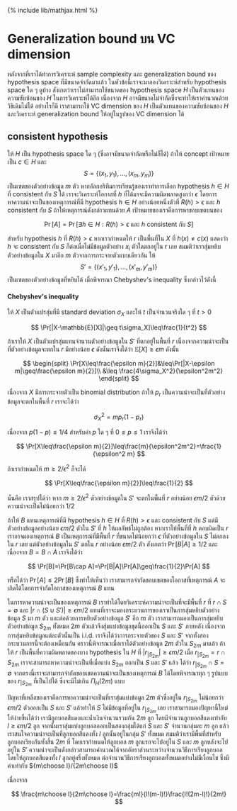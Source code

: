 {% include lib/mathjax.html %}
# Generalization bound บน VC dimension
หลังจากที่เราได้ทำการวิเคราะห์ sample complexity และ generalization bound ของ hypothesis space ที่มีขนาดจำกัดมาแล้ว
ในหัวข้อนี้เราจะมาลองวิเคราะห์สำหรับ hypothesis space ใด ๆ ดูบ้าง สังเกตว่าเราไม่สามารถใช้ขนาดของ hypothesis space $H$
เป็นตัวแทนของความซับซ้อนของ $H$ ในการวิเคราะห์ได้อีก เนื่องจาก $H$ อาจมีขนาดไม่จำกัดซึ่งจะทำให้เราคำนวณด้วยวิธีเดิมไม่ได้
อย่างไรก็ดี เราสามารถใช้ VC dimension ของ $H$ เป็นตัวแทนของความซับซ้อนของ $H$ และวิเคราะห์ generalization bound ให้อยู่ในรูปของ
VC dimension ได้

## consistent hypothesis
ให้ $H$ เป็น hypothesis space ใด ๆ (ซึ่งอาจมีขนาดจำกัดหรือไม่ก็ได้) ถ้าให้ concept เป้าหมายเป็น $c\in H$ และ $$S=\{(x_1,y_1),\dots,(x_m,y_m)\}$$ เป็นเซตของตัวอย่างข้อมูล $m$ ตัว
หากอัลกอริทึมการเรียนรู้ของเราทำการเลือก hypothesis $h\in H$ ที่ consistent กับ $S$ ได้ เราจะวิเคราะห์โอกาสที่ $h$ ที่ได้มาจะมีความผิดพลาดสูงกว่า $\epsilon$ โดยการหาความน่าจะเป็นของเหตุการณ์ที่มี hypothesis $h\in H$ อย่างน้อยหนึ่งตัวที่ $R(h)>\epsilon$ และ $h$ consistent กับ $S$
ถ้าให้เหตุการณ์ดังกล่าวแทนด้วย $A$ เป้าหมายของเราคือการหาขอบเขตบนของ

$$
\Pr[A] = \Pr[\exists h\in H: R(h)>\epsilon \text{ และ } h \text{ consistent กับ } S]
$$

สำหรับ hypothesis $h$ ที่ $R(h)>\epsilon$ หากเรากำหนดให้ $r$ เป็นพื้นที่ใน $X$ ที่ $h(x)\neq c(x)$ แสดงว่า $h$ จะ consistent กับ $S$ ก็ต่อเมื่อไม่มีข้อมูลตัวอย่าง $x_i$ ตัวใดตกอยู่ใน $r$ เลย สมมติว่าเราสุ่มหยิบตัวอย่างข้อมูลใน $X$ มาอีก $m$ ตัวจากการกระจายตัวแบบเดียวกัน ให้ $$S'=\{(x'_1,y'_1),\dots,(x'_m,y'_m)\}$$ เป็นเซตของตัวอย่างข้อมูลที่หยิบได้ เมื่อพิจารณา Chebyshev's inequality ซึ่งกล่าวไว้ดังนี้

#### Chebyshev's inequality
ให้ $X$ เป็นตัวแปรสุ่มที่มี standard deviation $\sigma_X$ และให้ $t$ เป็นจำนวนจริงใด ๆ ที่ $t>0$ 

$$
\Pr[|X-\mathbb{E}[X]|\geq t\sigma_X]\leq\frac{1}{t^2}
$$

ถ้าเราให้ $X$ เป็นตัวแปรสุ่มแทนจำนวนตัวอย่างข้อมูลใน $S'$ ที่ตกอยู่ในพื้นที่ $r$ เนื่องจากความน่าจะเป็นที่ตัวอย่างข้อมูลจะตกใน $r$ มีอย่างน้อย $\epsilon$ ดังนั้นเราจึงได้ว่า $\mathbb{E}[X]\geq\epsilon m$ ดังนั้น

$$
\begin{split}
\Pr[X\leq\frac{\epsilon m}{2}]&\leq\Pr[|X-\epsilon m|\geq\frac{\epsilon m}{2}]\\
&\leq \frac{4\sigma_X^2}{\epsilon^2m^2}
\end{split}
$$

เนื่องจาก $X$ มีการกระจายตัวเป็น binomial distribution ถ้าให้ $p_r$ เป็นความน่าจะเป็นที่ตัวอย่างข้อมูลจะตกในพื้นที่ $r$ เราจะได้ว่า 

$$
\sigma_X^2 = mp_r(1-p_r)
$$

เนื่องจาก $p(1-p)\leq 1/4$ สำหรับค่า $p$ ใด ๆ ที่ $0\leq p\leq 1$ เราจึงได้ว่า

$$
\Pr[X\leq\frac{\epsilon m}{2}]\leq\frac{m}{\epsilon^2m^2}=\frac{1}{\epsilon^2 m}
$$

ถ้าเรากำหนดให้ $m\geq 2/\epsilon^2$ ก็จะได้

$$
\Pr[X\leq\frac{\epsilon m}{2}]\leq\frac{1}{2}
$$

นั่นคือ เราสรุปได้ว่า หาก $m\geq 2/\epsilon^2$ ตัวอย่างข้อมูลใน $S'$ จะตกในพื้นที่ $r$ อย่างน้อย $\epsilon m/2$ ตัวด้วยความน่าจะเป็นไม่น้อยกว่า 1/2

ถ้าให้ $B$ แทนเหตุการณ์ที่มี hypothesis $h\in H$ ที่ $R(h)>\epsilon$ และ consistent กับ $S$ แต่มีตัวอย่างข้อมูลอย่างน้อย $\epsilon m/2$ ตัวใน $S'$ ที่ $h$ ให้ผลลัพธ์ไม่ถูกต้อง หากเราให้พื้นที่ที่ $h$ ตอบผิดเป็น $r$ เราอาจมองเหตุการณ์ $B$ เป็นเหตุการณ์ที่มีพื้นที่ $r$ ที่ขนาดไม่น้อยกว่า $\epsilon$ ที่ตัวอย่างข้อมูลใน $S$ ไม่ตกลงใน $r$ เลย แต่ตัวอย่างข้อมูลใน $S'$ ตกใน $r$ อย่างน้อย $\epsilon m/2$ ตัว
สังเกตว่า $\Pr[B|A]\geq 1/2$ และเนื่องจาก $B=B\cap A$ เราจึงได้ว่า

$$
\Pr[B]=\Pr[B\cap A]=\Pr[B|A]\Pr[A]\geq\frac{1}{2}\Pr[A]
$$

หรือได้ว่า $\Pr[A]\leq 2\Pr[B]$
ซึ่งทำให้เห็นว่า เราสามารถจำกัดขอบเขตของโอกาสที่เหตุการณ์ $A$ จะเกิดได้โดยการจำกัดโอกาสของเหตุการณ์ $B$ แทน

ในการหาความน่าจะเป็นของเหตุการณ์ $B$ เราทำได้โดยวิเคราะห์ความน่าจะเป็นที่จะมีพื้นที่ $r$  ที่ $r\cap S=\emptyset$ และ 
$|r\cap (S\cup S')|\geq\epsilon m/2$ แทนที่เราจะมองกระบวนการของเราเป็นการสุ่มหยิบตัวอย่างข้อมูล $S$ มา $m$ ตัว และต่อด้วยการหยิบตัวอย่างข้อมูล $S'$ อีก $m$ ตัว เราสามารถมองเป็นการสุ่มหยิบตัวอย่างข้อมูล $S_{2m}$ ทั้งหมด $2m$ ตัวแล้วจึงสุ่มแบ่งข้อมูลชุดนี้ออกเป็น $S$ และ $S'$ ภายหลัง เนื่องจากการสุ่มหยิบข้อมูลแต่ละตัวนั้นเป็น i.i.d. เราจึงได้ว่าการกระจายตัวของ $S$ และ $S'$ จากทั้งสองกระบวนการนี้จะต้องเหมือนกัน
คราวนี้พิจารณาเมื่อเราได้ตัวอย่างข้อมูล $2m$ ตัวใน $S_{2m}$ มาแล้ว ถ้าให้ $r$ เป็นพื้นที่ความผิดพลาดของบาง hypothesis ใน $H$ ที่ $|r_{|S_{2m}}|\geq \epsilon m/2$ เมื่อ $r_{|S_{2m}}=r\cap S_{2m}$ เราจะสามารถหาความน่าจะเป็นที่เมื่อแบ่ง $S_{2m}$ ออกเป็น $S$ และ $S'$ แล้ว ได้ว่า $r_{|S_{2m}}\cap S = \emptyset$ จากตรงนี้เราจะสามารถจำกัดขอบเขตความน่าจะเป็นของเหตุการณ์ $B$ ได้โดยพิจารณาทุก ๆ รูปแบบของ $r_{|S_{2m}}$ ที่เป็นไปได้ ซึ่งจะมีไม่เกิน $\Pi_H(2m)$ แบบ

ปัญหาที่เหลือของเราคือการหาความน่าจะเป็นที่เราสุ่มแบ่งข้อมูล $2m$ ตัวซึ่งอยู่ใน 
$r_{|S_{2m}}$
ไม่น้อยกว่า $\epsilon m/2$ ตัวออกเป็น $S$ และ $S'$ แล้วทำให้ $S$ ไม่มีข้อมูลที่อยู่ใน 
$r_{|S_{2m}}$
เลย เราสามารถมองปัญหานี้ใหม่ให้ง่ายขึ้นได้ว่า เรามีลูกบอลสีแดงและน้ำเงินจำนวนรวมกัน $2m$ ลูก โดยมีจำนวนลูกบอลสีแดงเท่ากับ $l\geq\epsilon m/2$ ลูก จากนั้นเราสุ่มแบ่งลูกบอลออกเป็นสองกลุ่มได้แก่ $S$ และ $S'$ จำนวนกลุ่มละ $m$ ลูก แล้วเราสนใจความน่าจะเป็นที่ลูกบอลสีแดงทั้ง $l$ ลูกนั้นอยู่ในกลุ่ม $S'$ ทั้งหมด สมมติว่าเรามีพื้นที่สำหรับลูกบอลเรียงกันทั้งสิ้น $2m$ ที่ โดยเรากำหนดให้ลูกบอล $m$ ลูกแรกจะไปอยู่ใน $S$ และ $m$ ลูกหลังจะไปอยู่ใน $S'$ ความน่าจะเป็นดังกล่าวสามารถคำนวณได้จากอัตราส่วนระหว่างจำนวนวิธีการเรียงลูกบอลโดยให้ลูกบอลสีแดงทั้ง $l$ ลูกอยู่ครึ่งทั้งหมด ต่อจำนวนวิธีการเรียงลูกบอลทั้งหมดอย่างไม่มีเงื่อนไข ซึ่งมีค่าเท่ากับ ${m\choose l}/{2m\choose l}$

เนื่องจาก

$$
\frac{m\choose l}{2m\choose l}=\frac{m!}{l!(m-l)!}\frac{l!(2m-l)!}{2m!}
$$
